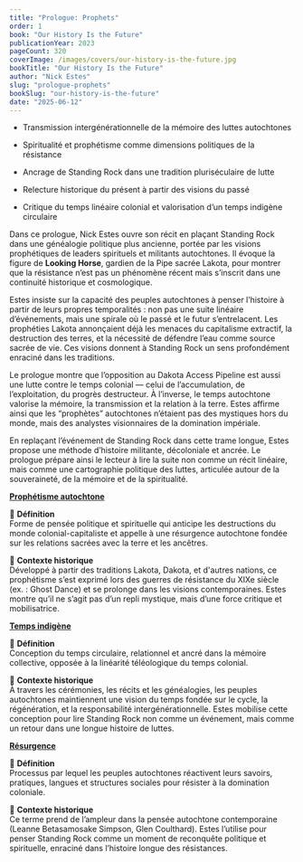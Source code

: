 ```yaml
---
title: "Prologue: Prophets"
order: 1
book: "Our History Is the Future"
publicationYear: 2023
pageCount: 320
coverImage: /images/covers/our-history-is-the-future.jpg
bookTitle: "Our History Is the Future"
author: "Nick Estes"
slug: "prologue-prophets"
bookSlug: "our-history-is-the-future"
date: "2025-06-12"
---
```


<!--themes:start-->
- Transmission intergénérationnelle de la mémoire des luttes autochtones

- Spiritualité et prophétisme comme dimensions politiques de la résistance

- Ancrage de Standing Rock dans une tradition pluriséculaire de lutte

- Relecture historique du présent à partir des visions du passé

- Critique du temps linéaire colonial et valorisation d’un temps indigène circulaire
<!--themes:end-->

<!--summary:start-->
Dans ce prologue, Nick Estes ouvre son récit en plaçant Standing Rock dans une généalogie politique plus ancienne, portée par les visions prophétiques de leaders spirituels et militants autochtones. Il évoque la figure de **Looking Horse**, gardien de la Pipe sacrée Lakota, pour montrer que la résistance n’est pas un phénomène récent mais s’inscrit dans une continuité historique et cosmologique.

Estes insiste sur la capacité des peuples autochtones à penser l’histoire à partir de leurs propres temporalités : non pas une suite linéaire d’événements, mais une spirale où le passé et le futur s’entrelacent. Les prophéties Lakota annonçaient déjà les menaces du capitalisme extractif, la destruction des terres, et la nécessité de défendre l’eau comme source sacrée de vie. Ces visions donnent à Standing Rock un sens profondément enraciné dans les traditions.

Le prologue montre que l’opposition au Dakota Access Pipeline est aussi une lutte contre le temps colonial — celui de l’accumulation, de l’exploitation, du progrès destructeur. À l’inverse, le temps autochtone valorise la mémoire, la transmission et la relation à la terre. Estes affirme ainsi que les “prophètes” autochtones n’étaient pas des mystiques hors du monde, mais des analystes visionnaires de la domination impériale.

En replaçant l’événement de Standing Rock dans cette trame longue, Estes propose une méthode d’histoire militante, décoloniale et ancrée. Le prologue prépare ainsi le lecteur à lire la suite non comme un récit linéaire, mais comme une cartographie politique des luttes, articulée autour de la souveraineté, de la mémoire et de la spiritualité.
<!--summary:end-->

<!--concepts:start-->
[**Prophétisme autochtone**](/concepts/prophetisme-autochtone)

🔹 **Définition**  
Forme de pensée politique et spirituelle qui anticipe les destructions du monde colonial-capitaliste et appelle à une résurgence autochtone fondée sur les relations sacrées avec la terre et les ancêtres.

🔹 **Contexte historique**  
Développé à partir des traditions Lakota, Dakota, et d'autres nations, ce prophétisme s’est exprimé lors des guerres de résistance du XIXe siècle (ex. : Ghost Dance) et se prolonge dans les visions contemporaines. Estes montre qu’il ne s’agit pas d’un repli mystique, mais d’une force critique et mobilisatrice.

[**Temps indigène**](/concepts/temps-indigene)

🔹 **Définition**  
Conception du temps circulaire, relationnel et ancré dans la mémoire collective, opposée à la linéarité téléologique du temps colonial.

🔹 **Contexte historique**  
À travers les cérémonies, les récits et les généalogies, les peuples autochtones maintiennent une vision du temps fondée sur le cycle, la régénération, et la responsabilité intergénérationnelle. Estes mobilise cette conception pour lire Standing Rock non comme un événement, mais comme un retour dans une longue histoire de luttes.

[**Résurgence**](/concepts/resurgence)

🔹 **Définition**  
Processus par lequel les peuples autochtones réactivent leurs savoirs, pratiques, langues et structures sociales pour résister à la domination coloniale.

🔹 **Contexte historique**  
Ce terme prend de l’ampleur dans la pensée autochtone contemporaine (Leanne Betasamosake Simpson, Glen Coulthard). Estes l’utilise pour penser Standing Rock comme un moment de reconquête politique et spirituelle, enraciné dans l’histoire longue des résistances.
<!--concepts:end-->

